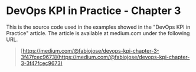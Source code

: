 # DevOps KPI in Practice - Chapter 3

This is the source code used in the examples showed in the "DevOps KPI in
Practice" article. The article is available at medium.com under the following
URL.

> [https://medium.com/@fabiojose/devops-kpi-chapter-3-3f47fcec9673](https://medium.com/@fabiojose/devops-kpi-chapter-3-3f47fcec9673)
